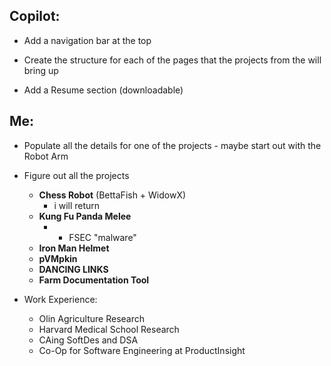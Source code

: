 ## Copilot:

- Add a navigation bar at the top

- Create the structure for each of the pages that the projects from the
  <Portfolio > will bring up

- Add a Resume section (downloadable)

## Me:

- Populate all the details for one of the projects - maybe start out with the
  Robot Arm

- Figure out all the projects

  - **Chess Robot** (BettaFish + WidowX)
    - i will return
  - **Kung Fu Panda Melee**
    - - FSEC "malware"
  - **Iron Man Helmet**
  - **pVMpkin**
  - **DANCING LINKS**
  - **Farm Documentation Tool**

- Work Experience:
  - Olin Agriculture Research
  - Harvard Medical School Research
  - CAing SoftDes and DSA
  - Co-Op for Software Engineering at ProductInsight
